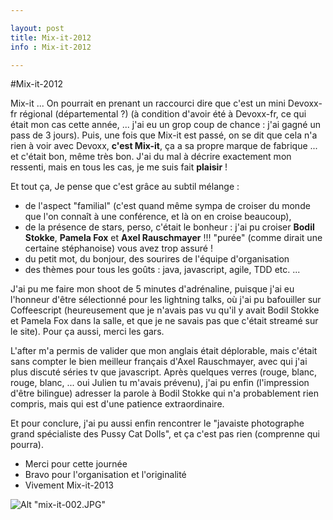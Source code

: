 ```yaml
---

layout: post
title: Mix-it-2012
info : Mix-it-2012

---
```


#Mix-it-2012


Mix-it ... On pourrait en prenant un raccourci dire que c'est un mini Devoxx-fr régional (départemental ?) (à condition d'avoir été à Devoxx-fr, ce qui était mon cas cette année, ... j'ai eu un grop coup de chance : j'ai gagné un pass de 3 jours). 
Puis, une fois que Mix-it est passé, on se dit que cela n'a rien à voir avec Devoxx, **c'est Mix-it**, ça a sa propre marque de fabrique ... et c'était bon, même très bon. J'ai du mal à décrire exactement mon ressenti, mais en tous les cas, je me suis fait **plaisir** !

Et tout ça, Je pense que c'est grâce au subtil mélange :

- de l'aspect "familial" (c'est quand même sympa de croiser du monde que l'on connaît à une conférence, et là on en croise beaucoup), 
- de la présence de stars, perso, c'était le bonheur : j'ai pu croiser **Bodil Stokke**, **Pamela Fox** et **Axel Rauschmayer** !!! "purée" (comme dirait une certaine stéphanoise) vous avez trop assuré !
- du petit mot, du bonjour, des sourires de l'équipe d'organisation
- des thèmes pour tous les goûts : java, javascript, agile, TDD etc. ... 

J'ai pu me faire mon shoot de 5 minutes d'adrénaline, puisque j'ai eu l'honneur d'être sélectionné pour les lightning talks, où j'ai pu bafouiller sur Coffeescript (heureusement que je n'avais pas vu qu'il y avait Bodil Stokke et Pamela Fox dans la salle, et que je ne savais pas que c'était streamé sur le site). Pour ça aussi, merci les gars.

L'after m'a permis de valider que mon anglais était déplorable, mais c'était sans compter le bien meilleur français d'Axel Rauschmayer, avec qui j'ai plus discuté séries tv que javascript. Après quelques verres (rouge, blanc, rouge, blanc, ... oui Julien tu m'avais prévenu), j'ai pu enfin (l'impression d'être bilingue) adresser la parole à Bodil Stokke qui n'a probablement rien compris, mais qui est d'une patience extraordinaire.

Et pour conclure, j'ai pu aussi enfin rencontrer le "javaiste photographe grand spécialiste des Pussy Cat Dolls", et ça c'est pas rien (comprenne qui pourra).

- Merci pour cette journée
- Bravo pour l'organisation et l'originalité
- Vivement Mix-it-2013 


![Alt "mix-it-002.JPG"](https://github.com/k33g/k33g.github.com/raw/master/images/mix-it-002.JPG)



